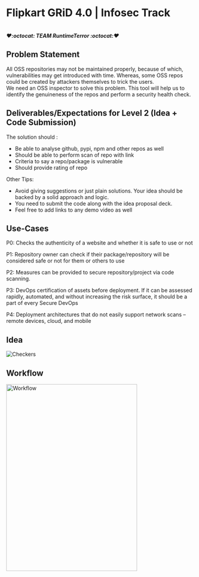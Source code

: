# Flipkart GRiD 4.0 | Infosec Track 
<br>_**:heart::octocat: TEAM RuntimeTerror :octocat::heart:**_

## Problem Statement
All OSS repositories may not be maintained properly, because of which, vulnerabilities may get introduced with time. Whereas, some OSS repos could be created by attackers themselves to trick the users. <br>
We need an OSS inspector to solve this problem. This tool will help us to identify the genuineness of the repos and perform a security health check.

## Deliverables/Expectations for Level 2 (Idea + Code Submission)
The solution should :
- Be able to analyse github, pypi, npm and other repos as well
- Should be able to perform scan of repo with link
- Criteria to say a repo/package is vulnerable
- Should provide rating of repo

Other Tips:
- Avoid giving suggestions or just plain solutions. Your idea should be backed by a solid approach and logic.
- You need to submit the code along with the idea proposal deck. 
- Feel free to add links to any demo video as well

## Use-Cases
P0: Checks the authenticity of a website and whether it is safe to use or not
 
P1: Repository owner can check if their package/repository will be considered safe or not for them or others to use

P2: Measures can be provided to secure repository/project via code scanning.

P3: DevOps certification of assets before deployment. If it can be assessed rapidly, automated, and without increasing the risk surface, it should be a part of every Secure DevOps

P4: Deployment architectures that do not easily support network scans – remote devices, cloud, and mobile

## Idea 
![Checkers](https://user-images.githubusercontent.com/82998871/182045686-e2ca7021-d427-4c9a-88d5-8552fb2f4b84.png)

## Workflow
<img src="https://user-images.githubusercontent.com/82998871/182045678-6ef8f300-1041-4a89-992d-4ea8b9b11cff.png" alt="Workflow" width="350" height="500"/>

